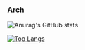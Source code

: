 ### Arch


![Anurag's GitHub stats](https://github-readme-stats.vercel.app/api?username=palparch&count_private=true&show_icons=true&theme=dracula)


[![Top Langs](https://github-readme-stats.vercel.app/api/top-langs/?username=palparch&layout=compact&show_icons=true&theme=dracula&count_private=true)](https://github.com/anuraghazra/github-readme-stats)
